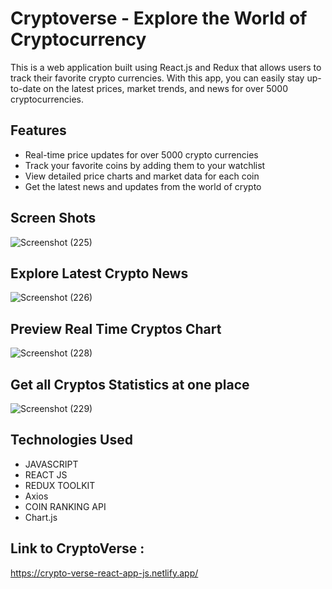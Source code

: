 # Cryptoverse - Explore the World of Cryptocurrency
This is a web application built using React.js and Redux that allows users to track their favorite crypto currencies. With this app, you can easily stay up-to-date on the latest prices, market trends, and news for over 5000 cryptocurrencies.

## Features
* Real-time price updates for over 5000 crypto currencies
* Track your favorite coins by adding them to your watchlist
* View detailed price charts and market data for each coin
* Get the latest news and updates from the world of crypto

## Screen Shots
![Screenshot (225)](https://user-images.githubusercontent.com/87274294/153376570-a431304a-b83e-4ee1-bfd9-99de757f9820.png)

## Explore Latest Crypto News
![Screenshot (226)](https://user-images.githubusercontent.com/87274294/153376577-936cfb28-c545-42e8-9402-1b6efdd0859f.png)

## Preview Real Time Cryptos Chart
![Screenshot (228)](https://user-images.githubusercontent.com/87274294/153376587-479de28a-7dc7-4ce6-ad7b-340960192445.png)

## Get all Cryptos Statistics at one place
![Screenshot (229)](https://user-images.githubusercontent.com/87274294/153376595-4ae91ea1-5b19-455d-a94e-184384ba80ea.png)


## Technologies Used
* JAVASCRIPT
* REACT JS
* REDUX TOOLKIT
* Axios
* COIN RANKING API 
* Chart.js

## Link to CryptoVerse :
https://crypto-verse-react-app-js.netlify.app/

